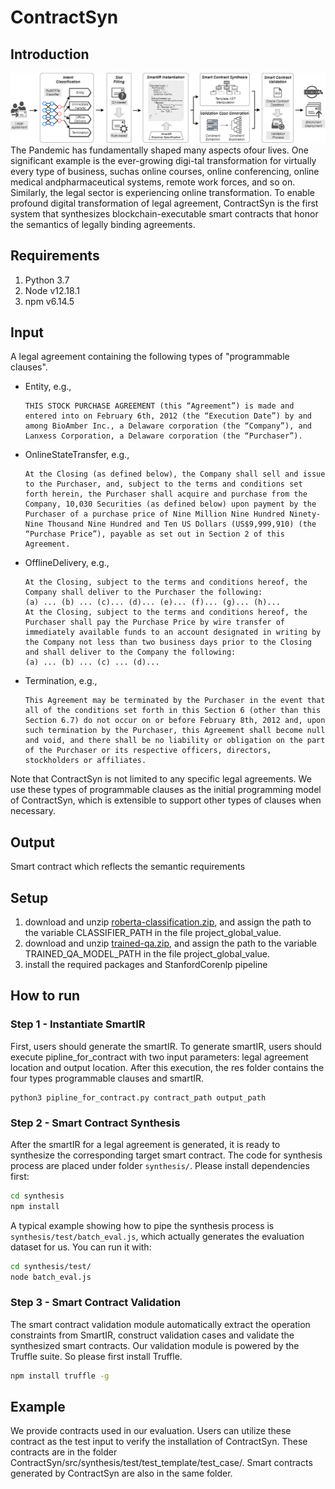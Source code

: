 # ContractSyn

## Introduction
![System arch of ContractSyn](picture/system-arch.png)
The Pandemic has fundamentally shaped many aspects ofour lives. One significant example is the ever-growing digi-tal transformation for virtually every type of business, suchas online courses, online conferencing, online medical andpharmaceutical systems, remote work forces, and so on.
Similarly, the legal sector is experiencing online transformation. To enable profound digital
transformation of legal agreement, ContractSyn is the first system that synthesizes blockchain-executable
smart contracts that honor the semantics of legally binding agreements.

## Requirements
<ol>
<li>Python 3.7</li>
<li>Node v12.18.1</li>
<li>npm v6.14.5</li>
</ol>

## Input
A legal agreement containing the following types of "programmable clauses". 

* Entity, e.g.,
    ```
    THIS STOCK PURCHASE AGREEMENT (this “Agreement”) is made and entered into on February 6th, 2012 (the “Execution Date”) by and among BioAmber Inc., a Delaware corporation (the “Company”), and Lanxess Corporation, a Delaware corporation (the “Purchaser”).
    ```
* OnlineStateTransfer, e.g.,
    ```
    At the Closing (as defined below), the Company shall sell and issue to the Purchaser, and, subject to the terms and conditions set forth herein, the Purchaser shall acquire and purchase from the Company, 10,030 Securities (as defined below) upon payment by the Purchaser of a purchase price of Nine Million Nine Hundred Ninety-Nine Thousand Nine Hundred and Ten US Dollars (US$9,999,910) (the “Purchase Price”), payable as set out in Section 2 of this Agreement.
    ```

* OfflineDelivery, e.g.,
    ```
    At the Closing, subject to the terms and conditions hereof, the Company shall deliver to the Purchaser the following:
    (a) ... (b) ... (c)... (d)... (e)... (f)... (g)... (h)...
    At the Closing, subject to the terms and conditions hereof, the Purchaser shall pay the Purchase Price by wire transfer of immediately available funds to an account designated in writing by the Company not less than two business days prior to the Closing and shall deliver to the Company the following:
    (a) ... (b) ... (c) ... (d)...
    ```

* Termination, e.g.,
    ```
    This Agreement may be terminated by the Purchaser in the event that all of the conditions set forth in this Section 6 (other than this Section 6.7) do not occur on or before February 8th, 2012 and, upon such termination by the Purchaser, this Agreement shall become null and void, and there shall be no liability or obligation on the part of the Purchaser or its respective officers, directors, stockholders or affiliates.
    ```

Note that ContractSyn is not limited to any specific legal agreements. We use these types of programmable clauses as the initial programming model of ContractSyn, which is extensible to support other types of clauses when necessary.

## Output
Smart contract which reflects the semantic requirements

## Setup
1. download and unzip [roberta-classification.zip](https://drive.google.com/file/d/1s8vbKgDeQ8NN4IpS3oPX87BJgWMJY1-w/view?usp=sharing), and assign the path to the variable CLASSIFIER_PATH in the file project_global_value.
2. download and unzip [trained-qa.zip](https://drive.google.com/file/d/1cU7zgLDHAqW2sgbBj3YXcdmikLKG3oHQ/view?usp=sharing), and assign the path to the variable TRAINED_QA_MODEL_PATH in the file project_global_value.
3. install the required packages and StanfordCorenlp pipeline

## How to run

### Step 1 - Instantiate SmartIR
First, users should generate the smartIR. To generate smartIR, users should execute
pipline_for_contract with two input parameters: legal agreement location and output location.
After this execution, the res folder contains the four types programmable clauses and smartIR.

    python3 pipline_for_contract.py contract_path output_path

### Step 2 - Smart Contract Synthesis

After the smartIR for a legal agreement is generated, it is ready to synthesize the corresponding target smart contract. The code for synthesis process are placed under folder `synthesis/`. Please install dependencies first:

```bash
cd synthesis
npm install
```

A typical example showing how to pipe the synthesis process is `synthesis/test/batch_eval.js`, which actually generates the evaluation dataset for us. You can run it with:

```bash
cd synthesis/test/
node batch_eval.js
```

### Step 3 - Smart Contract Validation

The smart contract validation module automatically extract the operation constraints from SmartIR, construct validation cases and validate the synthesized smart contracts. Our validation module is powered by the Truffle suite. So please first install Truffle.

```bash
npm install truffle -g
```

## Example
We provide contracts used in our evaluation. Users can utilize these contract
as the test input to verify the installation of ContractSyn. These contracts are 
in the folder ContractSyn/src/synthesis/test/test_template/test_case/. 
Smart contracts generated by ContractSyn are also in the same folder.
